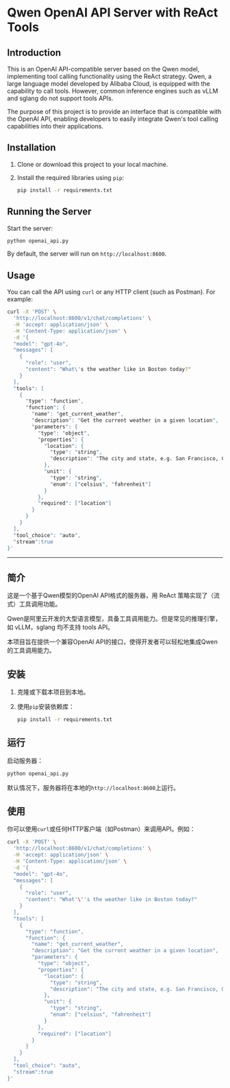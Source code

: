 
# Qwen OpenAI API Server with ReAct Tools

## Introduction

This is an OpenAI API-compatible server based on the Qwen model, implementing tool calling functionality using the ReAct strategy. Qwen, a large language model developed by Alibaba Cloud, is equipped with the capability to call tools. However, common inference engines such as vLLM and sglang do not support tools APIs.

The purpose of this project is to provide an interface that is compatible with the OpenAI API, enabling developers to easily integrate Qwen's tool calling capabilities into their applications.

## Installation

1. Clone or download this project to your local machine.
2. Install the required libraries using `pip`:

   ```bash
   pip install -r requirements.txt
   ```

## Running the Server

Start the server:

```bash
python openai_api.py
```

By default, the server will run on `http://localhost:8600`.

## Usage

You can call the API using `curl` or any HTTP client (such as Postman). For example:

```bash
curl -X 'POST' \
  'http://localhost:8600/v1/chat/completions' \
  -H 'accept: application/json' \
  -H 'Content-Type: application/json' \
  -d '{
  "model": "gpt-4o",
  "messages": [
    {
      "role": "user",
      "content": "What\'s the weather like in Boston today?"
    }
  ],
  "tools": [
    {
      "type": "function",
      "function": {
        "name": "get_current_weather",
        "description": "Get the current weather in a given location",
        "parameters": {
          "type": "object",
          "properties": {
            "location": {
              "type": "string",
              "description": "The city and state, e.g. San Francisco, CA"
            },
            "unit": {
              "type": "string",
              "enum": ["celsius", "fahrenheit"]
            }
          },
          "required": ["location"]
        }
      }
    }
  ],
  "tool_choice": "auto", 
  "stream":true
}'
```

---

## 简介

这是一个基于Qwen模型的OpenAI API格式的服务器，用 ReAct 策略实现了（流式）工具调用功能。

Qwen是阿里云开发的大型语言模型，具备工具调用能力。但是常见的推理引擎，如 vLLM，sglang 均不支持 tools API。

本项目旨在提供一个兼容OpenAI API的接口，使得开发者可以轻松地集成Qwen的工具调用能力。

## 安装

1. 克隆或下载本项目到本地。
2. 使用`pip`安装依赖库：

   ```bash
   pip install -r requirements.txt
   ```

## 运行

启动服务器：

```bash
python openai_api.py
```

默认情况下，服务器将在本地的`http://localhost:8600`上运行。

## 使用

你可以使用`curl`或任何HTTP客户端（如Postman）来调用API。例如：

```bash
curl -X 'POST' \
  'http://localhost:8600/v1/chat/completions' \
  -H 'accept: application/json' \
  -H 'Content-Type: application/json' \
  -d '{
  "model": "gpt-4o",
  "messages": [
    {
      "role": "user",
      "content": "What'\''s the weather like in Boston today?"
    }
  ],
  "tools": [
    {
      "type": "function",
      "function": {
        "name": "get_current_weather",
        "description": "Get the current weather in a given location",
        "parameters": {
          "type": "object",
          "properties": {
            "location": {
              "type": "string",
              "description": "The city and state, e.g. San Francisco, CA"
            },
            "unit": {
              "type": "string",
              "enum": ["celsius", "fahrenheit"]
            }
          },
          "required": ["location"]
        }
      }
    }
  ],
  "tool_choice": "auto", 
  "stream":true
}'
```

